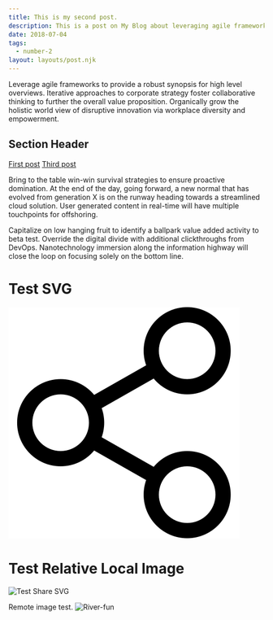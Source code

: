```yaml
---
title: This is my second post.
description: This is a post on My Blog about leveraging agile frameworks.
date: 2018-07-04
tags:
  - number-2
layout: layouts/post.njk
---
```

Leverage agile frameworks to provide a robust synopsis for high level overviews. Iterative approaches to corporate strategy foster collaborative thinking to further the overall value proposition. Organically grow the holistic world view of disruptive innovation via workplace diversity and empowerment.

## Section Header

<a href="{{ '/posts/firstpost/' | url }}">First post</a>
<a href="{{ '/posts/thirdpost/' | url }}">Third post</a>

Bring to the table win-win survival strategies to ensure proactive domination. At the end of the day, going forward, a new normal that has evolved from generation X is on the runway heading towards a streamlined cloud solution. User generated content in real-time will have multiple touchpoints for offshoring.

Capitalize on low hanging fruit to identify a ballpark value added activity to beta test. Override the digital divide with additional clickthroughs from DevOps. Nanotechnology immersion along the information highway will close the loop on focusing solely on the bottom line.

# Test SVG

![Test Share SVG](/img/share.svg)

# Test Relative Local Image

![Test Share SVG](../../img/doener.jpg)

Remote image test.
![River-fun](https://res.cloudinary.com/paulportfolio/image/upload/v1590962984/11ty/6D712779-E986-4360-8510-88EDD09E5ADC.jpg)
